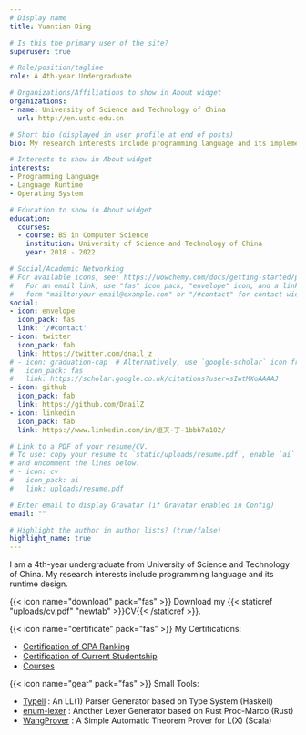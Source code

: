 ```yaml
---
# Display name
title: Yuantian Ding

# Is this the primary user of the site?
superuser: true

# Role/position/tagline
role: A 4th-year Undergraduate

# Organizations/Affiliations to show in About widget
organizations:
- name: University of Science and Technology of China
  url: http://en.ustc.edu.cn

# Short bio (displayed in user profile at end of posts)
bio: My research interests include programming language and its implementation.

# Interests to show in About widget
interests:
- Programming Language
- Language Runtime
- Operating System

# Education to show in About widget
education:
  courses:
  - course: BS in Computer Science
    institution: University of Science and Technology of China
    year: 2018 - 2022

# Social/Academic Networking
# For available icons, see: https://wowchemy.com/docs/getting-started/page-builder/#icons
#   For an email link, use "fas" icon pack, "envelope" icon, and a link in the
#   form "mailto:your-email@example.com" or "/#contact" for contact widget.
social:
- icon: envelope
  icon_pack: fas
  link: '/#contact'
- icon: twitter
  icon_pack: fab
  link: https://twitter.com/dnail_z
# - icon: graduation-cap  # Alternatively, use `google-scholar` icon from `ai` icon pack
#   icon_pack: fas
#   link: https://scholar.google.co.uk/citations?user=sIwtMXoAAAAJ
- icon: github
  icon_pack: fab
  link: https://github.com/DnailZ
- icon: linkedin
  icon_pack: fab
  link: https://www.linkedin.com/in/垣天-丁-1bbb7a182/

# Link to a PDF of your resume/CV.
# To use: copy your resume to `static/uploads/resume.pdf`, enable `ai` icons in `params.toml`, 
# and uncomment the lines below.
# - icon: cv
#   icon_pack: ai
#   link: uploads/resume.pdf

# Enter email to display Gravatar (if Gravatar enabled in Config)
email: ""

# Highlight the author in author lists? (true/false)
highlight_name: true
---
```


I am a 4th-year undergraduate from University of Science and Technology of China. My research interests include programming language and its runtime design.


{{< icon name="download" pack="fas" >}} Download my {{< staticref "uploads/cv.pdf" "newtab" >}}CV{{< /staticref >}}.

{{< icon name="certificate" pack="fas" >}} My Certifications:

* [Certification of GPA Ranking](/homepage-academic/uploads/gparank.pdf)
* [Certification of Current Studentship](/homepage-academic/uploads/ustc.pdf)
* [Courses](/homepage-academic/uploads/courses.pdf)

{{< icon name="gear" pack="fas" >}} Small Tools:

* [Typell](https://github.com/DnailZ/Typell) : An LL(1) Parser Generator based on Type System (Haskell)
* [enum-lexer](https://github.com/DnailZ/enum-lexer) : Another Lexer Generator based on Rust Proc-Marco (Rust)
* [WangProver](https://github.com/DnailZ/WangProver) : A Simple Automatic Theorem Prover for L(X) (Scala)